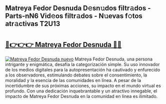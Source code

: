 ## Matreya Fedor Desnuda D𝚎sn𝚞dos filtr𝚊dos - Parts-nN6 Vid𝚎os filtr𝚊dos - N𝚞evas f𝚘tos atr𝚊ctivas T2U13

# <h2><a href="http://mb287f.tromn.icu/?c=Matreya+Fedor+Desnuda">🔗👉👉👉 Matreya Fedor Desnuda 🔗🔗</a></h2>

[![Matreya Fedor Desnuda nuevo](https://i.imgur.com/pEAQMta.gif)](http://mb287f.tromn.icu/?c=Matreya+Fedor+Desnuda)
Matreya Fedor Desnuda, una persona intrigante y enigmática, desafía la categorización simple. Su uso innovador de los medios digitales para la autopresentación ha cautivado y enfurecido a los observadores, estimulando debates sobre el consentimiento, la moralidad y la esencia de las comunidades en línea. A pesar de la incertidumbre de sus próximas acciones, su impacto en el mundo virtual es profundo. Con una dedicación inquebrantable y un atractivo innegable, el impacto de Matreya Fedor Desnuda en la comunidad en línea es ilimitado.
